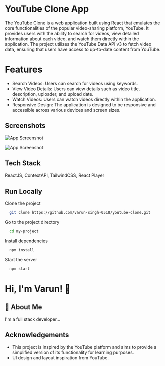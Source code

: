 
# YouTube Clone App

The YouTube Clone is a web application built using React that emulates the core functionalities of the popular video-sharing platform, YouTube. It provides users with the ability to search for videos, view detailed information about each video, and watch them directly within the application. The project utilizes the YouTube Data API v3 to fetch video data, ensuring that users have access to up-to-date content from YouTube.
# Features

- Search Videos: Users can search for videos using keywords.
- View Video Details: Users can view details such as video title, description, uploader, and upload date.
- Watch Videos: Users can watch videos directly within the application.
- Responsive Design: The application is designed to be responsive and accessible across various devices and screen sizes.


## Screenshots

![App Screenshot](https://i.postimg.cc/VkmBk74b/Screenshot-2024-02-09-184524.png)

![App Screenshot](https://i.postimg.cc/gcfrsnZz/Screenshot-2024-02-09-184611.png) 



## Tech Stack

 ReactJS, ContextAPI, TailwindCSS, React Player




## Run Locally

Clone the project

```bash
  git clone https://github.com/varun-singh-0518/youtube-clone.git
```

Go to the project directory

```bash
  cd my-project
```

Install dependencies

```bash
  npm install
```

Start the server

```bash
  npm start
```


# Hi, I'm Varun! 👋


## 🚀 About Me
I'm a full stack developer...


## Acknowledgements

 - This project is inspired by the YouTube platform and aims to provide a simplified version of its functionality for learning purposes.
- UI design and layout inspiration from YouTube.

